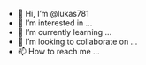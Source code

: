 - 👋 Hi, I’m @lukas781
- 👀 I’m interested in ...
- 🌱 I’m currently learning ...
- 💞️ I’m looking to collaborate on ...
- 📫 How to reach me ...

<!---
lukas781/lukas781 is a ✨ special ✨ repository because its `README.md` (this file) appears on your GitHub profile.
You can click the Preview link to take a look at your changes.
--->
